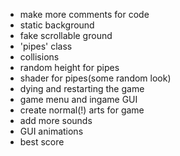 
* make more comments for code
* static background
* fake scrollable ground
* 'pipes' class
* collisions
* random height for pipes
* shader for pipes(some random look)
* dying and restarting the game
* game menu and ingame GUI 
* create normal(!) arts for game
* add more sounds
* GUI animations
* best score